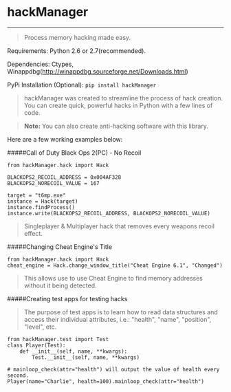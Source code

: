 # hackManager

***

> Process memory hacking made easy.


Requirements: Python 2.6 or 2.7(recommended).

Dependencies: Ctypes, Winappdbg(http://winappdbg.sourceforge.net/Downloads.html)

PyPi Installation (Optional): `pip install hackManager`


> hackManager was created to streamline the process of hack creation. You can create quick, powerful hacks in Python with a few lines of code. 

> **Note:** You can also create anti-hacking software with this library.

Here are a few working examples below:

#####Call of Duty Black Ops 2(PC) - No Recoil

    from hackManager.hack import Hack
    
    BLACKOPS2_RECOIL_ADDRESS = 0x004AF328
    BLACKOPS2_NORECOIL_VALUE = 167
    
    target = "t6mp.exe"
    instance = Hack(target)
    instance.findProcess()
    instance.write(BLACKOPS2_RECOIL_ADDRESS, BLACKOPS2_NORECOIL_VALUE)
> Singleplayer & Multiplayer hack that removes every weapons recoil effect.

#####Changing Cheat Engine's Title

    from hackManager.hack import Hack
    cheat_engine = Hack.change_window_title("Cheat Engine 6.1", "Changed")
> This allows use to use Cheat Engine to find memory addresses without it being detected.

#####Creating test apps for testing hacks
> The purpose of test apps is to learn how to read data structures and access their individual attributes, i.e.: "health", "name", "position", "level", etc.

    from hackManager.test import Test
    class Player(Test):
        def __init__(self, name, **kwargs):
            Test.__init__(self, name, **kwargs)
            
    # mainloop_check(attr="health") will output the value of health every second.
    Player(name="Charlie", health=100).mainloop_check(attr="health")

